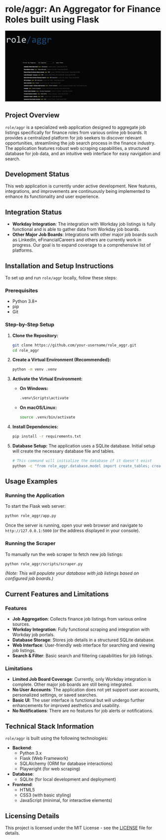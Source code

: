 # role/aggr: An Aggregator for Finance Roles built using Flask

![role_aggr_home](role_aggr/role_aggr_home.jpeg)

## Project Overview
`role/aggr` is a specialized web application designed to aggregate job listings specifically for finance roles from various online job boards. It provides a centralized platform for job seekers to discover relevant opportunities, streamlining the job search process in the finance industry. The application features robust web scraping capabilities, a structured database for job data, and an intuitive web interface for easy navigation and search.

## Development Status
This web application is currently under active development. New features, integrations, and improvements are continuously being implemented to enhance its functionality and user experience.

## Integration Status
- **Workday Integration**: The integration with Workday job listings is fully functional and is able to gather data from Workday job boards.
- **Other Major Job Boards**: Integrations with other major job boards such as LinkedIn, eFinancialCareers and others are currently work in progress. Our goal is to expand coverage to a comprehensive list of platforms.

## Installation and Setup Instructions

To set up and run `role/aggr` locally, follow these steps:

### Prerequisites
- Python 3.8+
- pip
- Git

### Step-by-Step Setup

1. **Clone the Repository:**
   ```bash
   git clone https://github.com/your-username/role_aggr.git
   cd role_aggr
   ```

2. **Create a Virtual Environment (Recommended):**
   ```bash
   python -m venv .venv
   ```

3. **Activate the Virtual Environment:**
   - **On Windows:**
     ```bash
     .venv\Scripts\activate
     ```
   - **On macOS/Linux:**
     ```bash
     source .venv/bin/activate
     ```

4. **Install Dependencies:**
   ```bash
   pip install -r requirements.txt
   ```

5. **Database Setup:**
   The application uses a SQLite database. Initial setup will create the necessary database file and tables.
   ```bash
   # This command will initialize the database if it doesn't exist
   python -c "from role_aggr.database.model import create_tables; create_tables()"
   ```

## Usage Examples

### Running the Application

To start the Flask web server:

```bash
python role_aggr/app.py
```

Once the server is running, open your web browser and navigate to `http://127.0.0.1:5000` (or the address displayed in your console).

### Running the Scraper

To manually run the web scraper to fetch new job listings:

```bash
python role_aggr/scripts/scraper.py
```
*(Note: This will populate your database with job listings based on configured job boards.)*

## Current Features and Limitations

### Features
- **Job Aggregation**: Collects finance job listings from various online sources.
- **Workday Integration**: Fully functional scraping and integration with Workday job portals.
- **Database Storage**: Stores job details in a structured SQLite database.
- **Web Interface**: User-friendly web interface for searching and viewing job listings.
- **Search & Filter**: Basic search and filtering capabilities for job listings.

### Limitations
- **Limited Job Board Coverage**: Currently, only Workday integration is complete. Other major job boards are still being integrated.
- **No User Accounts**: The application does not yet support user accounts, personalized settings, or saved searches.
- **Basic UI**: The user interface is functional but will undergo further enhancements for improved aesthetics and usability.
- **No Notifications**: There are no features for job alerts or notifications.

## Technical Stack Information

`role/aggr` is built using the following technologies:

-   **Backend**:
    -   Python 3.x
    -   Flask (Web Framework)
    -   SQLAlchemy (ORM for database interactions)
    -   Playwright (for web scraping)
-   **Database**:
    -   SQLite (for local development and deployment)
-   **Frontend**:
    -   HTML5
    -   CSS3 (with basic styling)
    -   JavaScript (minimal, for interactive elements)

## Licensing Details

This project is licensed under the MIT License - see the [LICENSE](LICENSE) file for details.